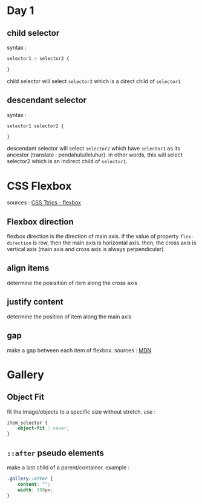 # Day 1 
## child selector

syntax :

```css
selector1 > selector2 {

}
```


child selector will select `selector2` which is a direct child of `selector1`


## descendant selector

syntax :

```css
selector1 selector2 {

}
```

descendant selector will select `selector2` which have `selector1` as its ancestor (translate : pendahulu/leluhur). in other words, this will select selector2 which is an indirect child of `selector1`. 

# CSS Flexbox
sources : [CSS Ttrics - flexbox](https://css-tricks.com/snippets/css/a-guide-to-flexbox/)

## Flexbox direction
flexbox direction is the direction of main axis. if the value of property `flex-direction` is row, then the main axis is horizontal axis. then, the cross axis is vertical axis (main axis and cross axis is always perpendicular). 

## align items
determine the posisition of item along the cross axis

## justify content 
determine the position of item along the main axis

## gap
make a gap between each item of flexbox. sources : [MDN](https://developer.mozilla.org/en-US/docs/Web/CSS/gap)


# Gallery
## Object Fit
fit the image/objects to a specific size without stretch. use :

```css
item_selector {
	object-fit : cover;
}
```


## `::after` pseudo elements
make a last child of a parent/container.
example :

```css
.gallery::after {
	content: "";
	width: 350px;
}
```

